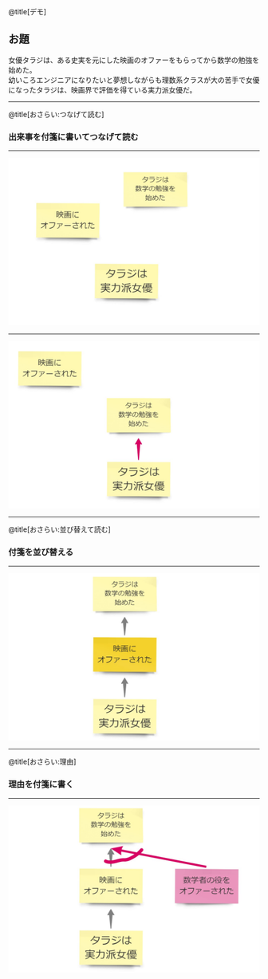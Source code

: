 @title[デモ]
## お題

女優タラジは、ある史実を元にした映画のオファーをもらってから数学の勉強を始めた。  
幼いころエンジニアになりたいと夢想しながらも理数系クラスが大の苦手で女優になったタラジは、映画界で評価を得ている実力派女優だ。

---

@title[おさらい:つなげて読む]
### 出来事を付箋に書いてつなげて読む

---

![](assets/images/1_guide.jpg)

---

![](assets/images/2_guide.jpg)

---

@title[おさらい:並び替えて読む]
### 付箋を並び替える

---

![](assets/images/3_guide.jpg)

---

@title[おさらい:理由]
### 理由を付箋に書く

---

![](assets/images/4_guide.jpg)
